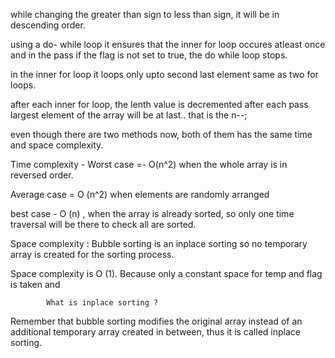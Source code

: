while changing the greater than sign to less than sign, it will be in descending order.

using a do- while loop it ensures that the inner for loop occures atleast once and in the pass if the flag is not set to true, the do while loop stops. 

in the inner for loop it loops only upto second last element same as two for loops.

after each inner for loop, the lenth value is decremented after each pass largest element of the array will be at last.. that is the n--;

even though there are two methods now, both of them has the same time and space complexity.

Time complexity - 
 Worst case =- O(n^2) when the whole array is in reversed order. 

 Average case = O (n^2) when elements are randomly arranged

 best case - O (n) , when the array is already sorted, so only one time traversal will be there to check all are sorted. 

 Space complexity : 
 Bubble sorting is an inplace sorting so no temporary array is created for the sorting process. 

 Space complexity is O (1). 
Because only a constant space for temp and flag is taken and 


            What is inplace sorting ?
Remember that bubble sorting modifies the original array instead of an additional temporary array created in between, thus it is called inplace sorting.